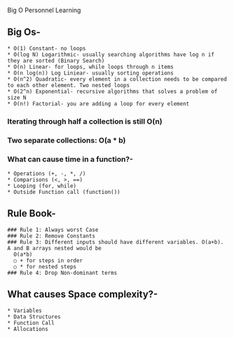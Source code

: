 Big O Personnel Learning

## Big Os-
    * O(1) Constant- no loops
    * O(log N) Logarithmic- usually searching algorithms have log n if they are sorted (Binary Search)
    * O(n) Linear- for loops, while loops through n items
    * O(n log(n)) Log Liniear- usually sorting operations
    * O(n^2) Quadratic- every element in a collection needs to be compared to each other element. Two nested loops
    * O(2^n) Exponential- recursive algorithms that solves a problem of size N
    * O(n!) Factorial- you are adding a loop for every element
### Iterating through half a collection is still O(n)
### Two separate collections: O(a * b)

### What can cause time in a function?-
    * Operations (+, -, *, /)
    * Comparisons (<, >, ==)
    * Looping (for, while)
    * Outside Function call (function())

## Rule Book-
    ### Rule 1: Always worst Case
    ### Rule 2: Remove Constants
    ### Rule 3: Different inputs should have different variables. O(a+b). A and B arrays nested would be
      O(a*b)
      ○ + for steps in order
      ○ * for nested steps
    ### Rule 4: Drop Non-dominant terms
## What causes Space complexity?-
	* Variables
	* Data Structures
	* Function Call
	* Allocations


